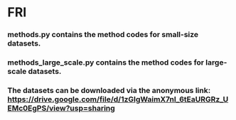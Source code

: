 # FRI

### methods.py contains the method codes for small-size datasets.

### methods_large_scale.py contains the method codes for large-scale datasets.

### The datasets can be downloaded via the anonymous link: https://drive.google.com/file/d/1zGIgWaimX7nl_6tEaURGRz_UEMc0EgPS/view?usp=sharing 
